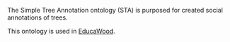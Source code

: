 The Simple Tree Annotation ontology (STA) is purposed for created social annotations of trees.

This ontology is used in [EducaWood](https://educawood.gsic.uva.es/).
